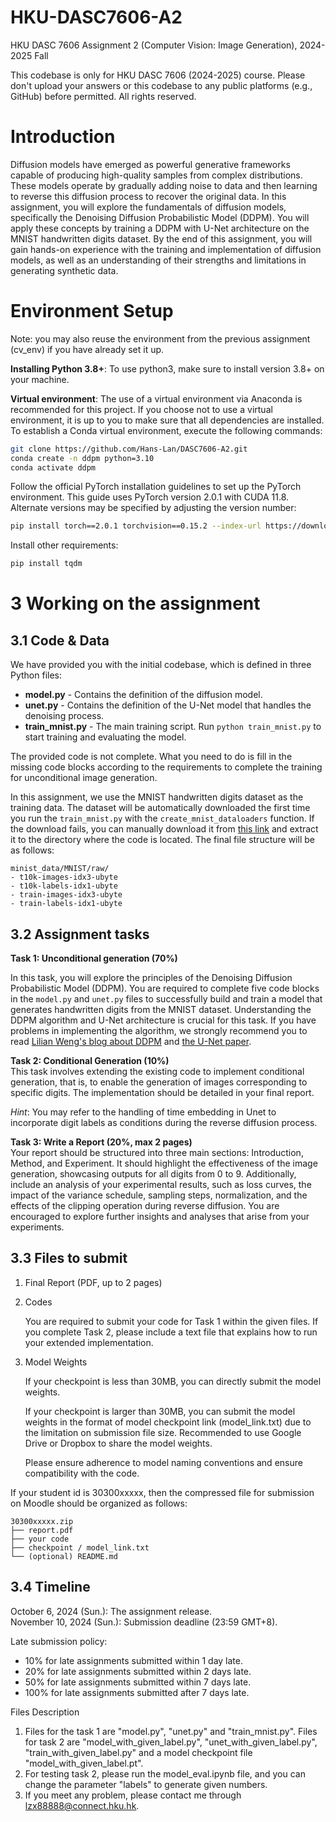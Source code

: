# HKU-DASC7606-A2
HKU DASC 7606 Assignment 2 (Computer Vision: Image Generation), 2024-2025 Fall

This codebase is only for HKU DASC 7606 (2024-2025) course. Please don't upload your answers or this codebase to any public platforms (e.g., GitHub) before permitted. All rights reserved.

# Introduction
Diffusion models have emerged as powerful generative frameworks capable of producing high-quality samples from complex distributions. These models operate by gradually adding noise to data and then learning to reverse this diffusion process to recover the original data. In this assignment, you will explore the fundamentals of diffusion models, specifically the Denoising Diffusion Probabilistic Model (DDPM). You will apply these concepts by training a DDPM with U-Net architecture on the MNIST handwritten digits dataset. By the end of this assignment, you will gain hands-on experience with the training and implementation of diffusion models, as well as an understanding of their strengths and limitations in generating synthetic data.

# Environment Setup

Note: you may also reuse the environment from the previous assignment (cv_env) if you have already set it up. 


**Installing Python 3.8+**: 
To use python3, make sure to install version 3.8+ on your machine.

**Virtual environment**: The use of a virtual environment via Anaconda is recommended for this project. If you choose not to use a virtual environment, it is up to you to make sure that all dependencies are installed. To establish a Conda virtual environment, execute the following commands:
```bash
git clone https://github.com/Hans-Lan/DASC7606-A2.git
conda create -n ddpm python=3.10
conda activate ddpm
```
Follow the official PyTorch installation guidelines to set up the PyTorch environment. This guide uses PyTorch version 2.0.1 with CUDA 11.8. Alternate versions may be specified by adjusting the version number:
```bash
pip install torch==2.0.1 torchvision==0.15.2 --index-url https://download.pytorch.org/whl/cu118
```
Install other requirements:

```bash
pip install tqdm
```

# 3 Working on the assignment

## 3.1 Code & Data
We have provided you with the initial codebase, which is defined in three Python files:

- **model.py** - Contains the definition of the diffusion model.
- **unet.py** - Contains the definition of the U-Net model that handles the denoising process.
- **train_mnist.py** - The main training script. Run `python train_mnist.py` to start training and evaluating the model.

The provided code is not complete. What you need to do is fill in the missing code blocks according to the requirements to complete the training for unconditional image generation.

In this assignment, we use the MNIST handwritten digits dataset as the training data. The dataset will be automatically downloaded the first time you run the `train_mnist.py` with the `create_mnist_dataloaders` function. If the download fails, you can manually download it from [this link](https://drive.google.com/file/d/11ZiNnV3YtpZ7d9afHZg0rtDRrmhha-1E/view) and extract it to the directory where the code is located. The final file structure will be as follows:

```
minist_data/MNIST/raw/
- t10k-images-idx3-ubyte
- t10k-labels-idx1-ubyte
- train-images-idx3-ubyte
- train-labels-idx1-ubyte
```

## 3.2 Assignment tasks
**Task 1: Unconditional generation (70%)**

In this task, you will explore the principles of the Denoising Diffusion Probabilistic Model (DDPM). You are required to complete five code blocks in the `model.py` and `unet.py` files to successfully build and train a model that generates handwritten digits from the MNIST dataset. Understanding the DDPM algorithm and U-Net architecture is crucial for this task. If you have problems in implementing the algorithm, we strongly recommend you to read [Lilian Weng's blog about DDPM](https://lilianweng.github.io/posts/2021-07-11-diffusion-models/) and [the U-Net paper](https://arxiv.org/abs/1505.04597).

**Task 2: Conditional Generation (10%)**  
This task involves extending the existing code to implement conditional generation, that is, to enable the generation of images corresponding to specific digits. The implementation should be detailed in your final report.

*Hint*: You may refer to the handling of time embedding in Unet to incorporate digit labels as conditions during the reverse diffusion process.

**Task 3: Write a Report (20%, max 2 pages)**  
Your report should be structured into three main sections: Introduction, Method, and Experiment. It should highlight the effectiveness of the image generation, showcasing outputs for all digits from 0 to 9. Additionally, include an analysis of your experimental results, such as loss curves, the impact of the variance schedule, sampling steps, normalization, and the effects of the clipping operation during reverse diffusion. You are encouraged to explore further insights and analyses that arise from your experiments.

## 3.3 Files to submit
1. Final Report (PDF, up to 2 pages)

2. Codes

    You are required to submit your code for Task 1 within the given files. If you complete Task 2, please include a text file that explains how to run your extended implementation.

3. Model Weights

    If your checkpoint is less than 30MB, you can directly submit the model weights. 

    If your checkpoint is larger than 30MB, you can submit the model weights in the format of model checkpoint link (model_link.txt) due to the limitation on submission file size. Recommended to use Google Drive or Dropbox to share the model weights.

    Please ensure adherence to model naming conventions and ensure compatibility with the code.

If your student id is 30300xxxxx, then the compressed file for submission on Moodle should be organized as follows:
```
30300xxxxx.zip
├── report.pdf
├── your code
├── checkpoint / model_link.txt
└── (optional) README.md
```

## 3.4 Timeline

October 6, 2024 (Sun.): The assignment release.  
November 10, 2024 (Sun.): Submission deadline (23:59 GMT+8).

Late submission policy:

- 10% for late assignments submitted within 1 day late. 
- 20% for late assignments submitted within 2 days late.
- 50% for late assignments submitted within 7 days late.
- 100% for late assignments submitted after 7 days late.


Files Description
1. Files for the task 1 are "model.py", "unet.py" and "train_mnist.py". Files for task 2 are "model_with_given_label.py", "unet_with_given_label.py", "train_with_given_label.py" and a model checkpoint file "model_with_given_label.pt".
2. For testing task 2, please run the model_eval.ipynb file, and you can change the parameter "labels" to generate given numbers.
3. If you meet any problem, please contact me through lzx88888@connect.hku.hk.
